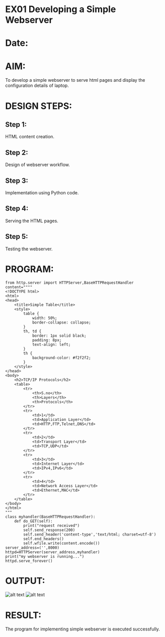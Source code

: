 # EX01 Developing a Simple Webserver

# Date:
# AIM:
To develop a simple webserver to serve html pages and display the configuration details of laptop.

# DESIGN STEPS:
## Step 1:
HTML content creation.

## Step 2:
Design of webserver workflow.

## Step 3:
Implementation using Python code.

## Step 4:
Serving the HTML pages.

## Step 5:
Testing the webserver.

# PROGRAM:
```
from http.server import HTTPServer,BaseHTTPRequestHandler
content="""" 
<!DOCTYPE html>
<html>
<head>
    <title>Simple Table</title>
    <style>
        table {
            width: 50%;
            border-collapse: collapse;
        }
        th, td {
            border: 1px solid black;
            padding: 8px;
            text-align: left;
        }
        th {
            background-color: #f2f2f2;
        }
    </style>
</head>
<body>
    <h2>TCP/IP Protocols</h2>
    <table>
        <tr>
            <th>S.no</th>
            <th>Layers</th>
            <th>Protocols</th>
        </tr>
        <tr>
            <td>1</td>
            <td>Application Layer</td>
            <td>HTTP,FTP,Telnet,DNS</td>
        </tr>
        <tr>
            <td>2</td>
            <td>Transport Layer</td>
            <td>TCP,UDP</td>
        </tr>
        <tr>
            <td>3</td>
            <td>Internet Layer</td>
            <td>IPv4,IPv6</td>
        </tr>
        <tr>
            <td>4</td>
            <td>Network Access Layer</td>
            <td>Ethernet,MAC</td>
        </tr>
    </table>
</body>
</html>
"""
class myhandler(BaseHTTPRequestHandler):
    def do_GET(self):
        print("request received")
        self.send_response(200)
        self.send_header('content-type','text/html; charset=utf-8')
        self.end_headers()
        self.wfile.write(content.encode())
server_address=('',8000)
httpd=HTTPServer(server_address,myhandler)
print("my webserver is running...")
httpd.serve_forever()
```
# OUTPUT:
![alt text](<../project1/simplewebserver/Screenshot 2025-03-18 175519.png>)
![alt text](<../project1/simplewebserver/Screenshot 2025-04-16 104059.png>)
# RESULT:
The program for implementing simple webserver is executed successfully.
